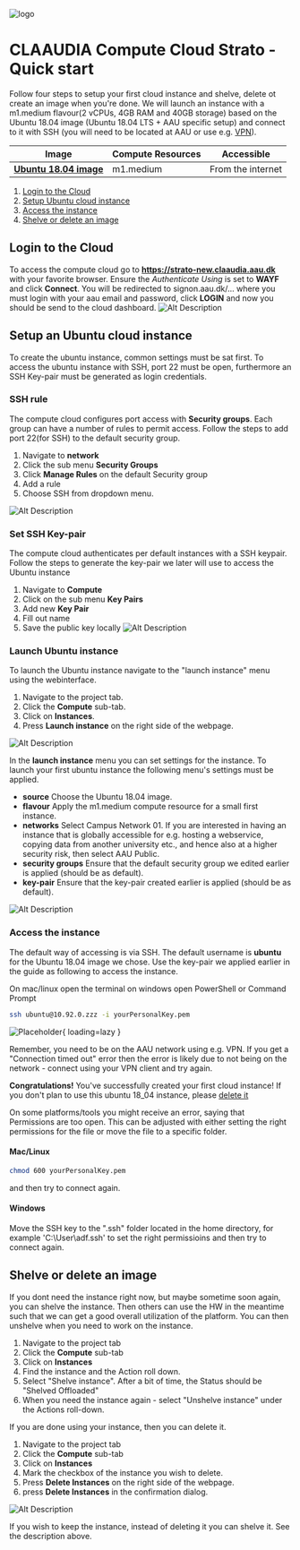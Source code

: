 ![logo](../assets/img/claaudia-logo.png "Title")
# CLAAUDIA Compute Cloud Strato - Quick start
Follow four steps to setup your first cloud instance and shelve, delete ot create an image when you're done. We will launch an instance with a m1.medium flavour(2 vCPUs, 4GB RAM and 40GB storage) based on the Ubuntu 18.04 image (Ubuntu 18.04 LTS + AAU specific setup) and connect to it with SSH (you will need to be located at AAU or use e.g. [VPN](https://www.en.its.aau.dk/instructions/VPN)).

| **Image**                                             |**Compute Resources**|**Accessible**     |
|-------------------------------------------------------|---------------------|-------------------|
| [**Ubuntu 18.04 image**](guides/image-guides/ubuntu)| m1.medium           | From the internet |

    
   1. [Login to the Cloud](#login-to-the-cloud) 
   2. [Setup Ubuntu cloud instance](#setup-an-ubuntu-cloud-instance)
   3. [Access the instance](#access-the-instance)
   4. [Shelve or delete an image](#shelve-or-delete-an-image)


## Login to the Cloud

To access the compute cloud go to **<https://strato-new.claaudia.aau.dk>** with your favorite browser. Ensure the *Authenticate Using* is set to **WAYF** and click **Connect**. You will be redirected to signon.aau.dk/... where you must login with your aau email and password, click **LOGIN** and now you should be send to the cloud dashboard.
![Alt Description](../assets/img/openstack/login.gif "Title")


## Setup an Ubuntu cloud instance

To create the ubuntu instance, common settings must be sat first. To access the ubuntu instance with SSH, port 22 must be open, furthermore an SSH Key-pair must be generated as login credentials.
 
### SSH rule

The compute cloud configures port access with **Security groups**. Each group can have a number of rules to permit access. Follow the steps to add port 22(for SSH) to the default security group.

1. Navigate to **network**
2. Click the sub menu **Security Groups**
3. Click **Manage Rules** on the default Security group
4. Add a rule
5. Choose SSH from dropdown menu.

![Alt Description](../assets/img/openstack/ssh_rule.gif "Title")

### Set SSH Key-pair

The compute cloud authenticates per default instances with a SSH keypair. Follow the steps to generate the key-pair we later will use to access the Ubuntu instance

1. Navigate to **Compute**
2. Click on the sub menu **Key Pairs**
3. Add new **Key Pair**
4. Fill out name
5. Save the public key locally
![Alt Description](../assets/img/openstack/Creat_Key_Pair.gif"Title")


### Launch Ubuntu instance

To launch the Ubuntu instance navigate to the "launch instance" menu using the webinterface.

1. Navigate to the project tab.
2. Click the **Compute** sub-tab.
3. Click on **Instances**.
4. Press **Launch instance** on the right side of the webpage.

![Alt Description](../assets/img/openstack/find_create_instance.gif "Title")

In the **launch instance** menu you can set settings for the instance. To launch your first ubuntu instance the following menu's settings must be applied.

- **source** Choose the Ubuntu 18.04 image. 
- **flavour** Apply the m1.medium compute resource for a small first instance.
- **networks** Select Campus Network 01. If you are interested in having an instance that is globally accessible for e.g. hosting a webservice, copying data from another university etc., and hence also at a higher security risk, then select AAU Public.
- **security groups** Ensure that the default security group we edited earlier is applied (should be as default). 
- **key-pair** Ensure that the key-pair created earlier is applied (should be as default).

![Alt Description](../assets/img/openstack/Create_instance.gif "Title")


### Access the instance

The default way of accessing is via SSH. The default username is **ubuntu** for the Ubuntu 18.04 image we chose. Use the key-pair we applied earlier in the guide as following to access the instance.

On mac/linux open the terminal on windows open PowerShell or Command Prompt
```bash
ssh ubuntu@10.92.0.zzz -i yourPersonalKey.pem
```


![Placeholder](../assets/img/openstack/ssh_instance.gif){ loading=lazy }



Remember, you need to be on the AAU network using e.g. VPN. If you get a "Connection timed out" error then the error is likely due to not being on the network - connect using your VPN client and try again.

**Congratulations!** You've successfully created your first cloud instance! If you don't plan to use this ubuntu 18_04 instance, please [delete it ](https://git.its.aau.dk/CLAAUDIA/docs_openstack/src/branch/master/OpenStack_guides.md#delete-an-instance)

On some platforms/tools you might receive an error, saying that Permissions are too open. This can be adjusted with either setting the right permissions for the file or move the file to a specific folder.

#### Mac/Linux
```bash
chmod 600 yourPersonalKey.pem
```
and then try to connect again.

#### Windows
Move the SSH key to the ".ssh" folder located in the home directory, for example 'C:\User\adf\.ssh' to set the right permissioins
and then try to connect again.

## Shelve or delete an image

If you dont need the instance right now, but maybe sometime soon again, you can shelve the instance. Then others can use the HW in the meantime such that we can get a good overall utilization of the platform. You can then unshelve when you need to work on the instance.

1. Navigate to the project tab
2. Click the **Compute** sub-tab
3. Click on **Instances**
4. Find the instance and the Action roll down.
5. Select "Shelve instance". After a bit of time, the Status should be "Shelved Offloaded"
6. When you need the instance again - select "Unshelve instance" under the Actions roll-down.

If you are done using your instance, then you can delete it.

1. Navigate to the project tab
2. Click the **Compute** sub-tab
3. Click on **Instances**
4. Mark the checkbox of the instance you wish to delete.
5. Press **Delete Instances** on the right side of the webpage.
6. press **Delete Instances** in the confirmation dialog.

![Alt Description](../assets/img/openstack/delete_instance.gif)

If you wish to keep the instance, instead of deleting it you can shelve it. See the description above.
